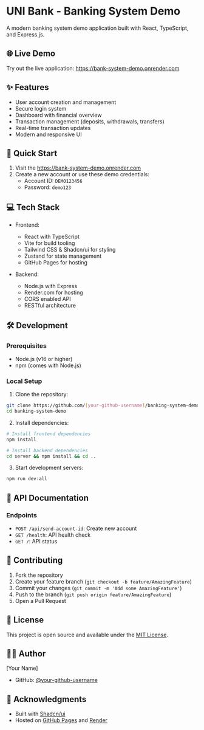 # UNI Bank - Banking System Demo

A modern banking system demo application built with React, TypeScript, and Express.js.

## 🌐 Live Demo

Try out the live application:
https://bank-system-demo.onrender.com
## ✨ Features

- User account creation and management
- Secure login system
- Dashboard with financial overview
- Transaction management (deposits, withdrawals, transfers)
- Real-time transaction updates
- Modern and responsive UI

## 🚀 Quick Start

1. Visit the https://bank-system-demo.onrender.com
2. Create a new account or use these demo credentials:
   - Account ID: `DEMO123456`
   - Password: `demo123`

## 💻 Tech Stack

- Frontend:
  - React with TypeScript
  - Vite for build tooling
  - Tailwind CSS & Shadcn/ui for styling
  - Zustand for state management
  - GitHub Pages for hosting

- Backend:
  - Node.js with Express
  - Render.com for hosting
  - CORS enabled API
  - RESTful architecture

## 🛠️ Development

### Prerequisites

- Node.js (v16 or higher)
- npm (comes with Node.js)

### Local Setup

1. Clone the repository:
```bash
git clone https://github.com/[your-github-username]/banking-system-demo.git
cd banking-system-demo
```

2. Install dependencies:
```bash
# Install frontend dependencies
npm install

# Install backend dependencies
cd server && npm install && cd ..
```

3. Start development servers:
```bash
npm run dev:all
```


## 📝 API Documentation

### Endpoints

- `POST /api/send-account-id`: Create new account
- `GET /health`: API health check
- `GET /`: API status

## 🤝 Contributing

1. Fork the repository
2. Create your feature branch (`git checkout -b feature/AmazingFeature`)
3. Commit your changes (`git commit -m 'Add some AmazingFeature'`)
4. Push to the branch (`git push origin feature/AmazingFeature`)
5. Open a Pull Request

## 📄 License

This project is open source and available under the [MIT License](LICENSE).

## 👨‍💻 Author

[Your Name]
- GitHub: [@your-github-username](https://github.com/[your-github-username])

## 🙏 Acknowledgments

- Built with [Shadcn/ui](https://ui.shadcn.com/)
- Hosted on [GitHub Pages](https://pages.github.com/) and [Render](https://render.com/)
